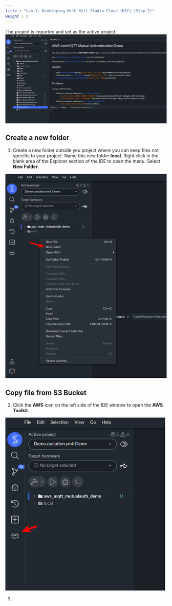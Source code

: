 ```yaml
---
title : "Lab 1: Developing With Keil Studio Cloud (KSC) (Step 2)"
weight : 2
---
```


The project is imported and set as the active project:
  ![AWS MQTT Demo project opened and set active](/static/avh_in_ksc2.png)

## Create a new folder

1. Create a new folder outside you project where you can keep files not specific to your project. Name this new folder **local**. Right click in the blank area of the Explorer section of the IDE to open the menu. Select **New Folder**.

![local folder](/static/local-folder.png)

## Copy file from S3 Bucket

2. Click the **AWS** icon on the left side of the IDE window to open the **AWS Toolkit**.

![aws](/static/aws-icon.png)

3. 